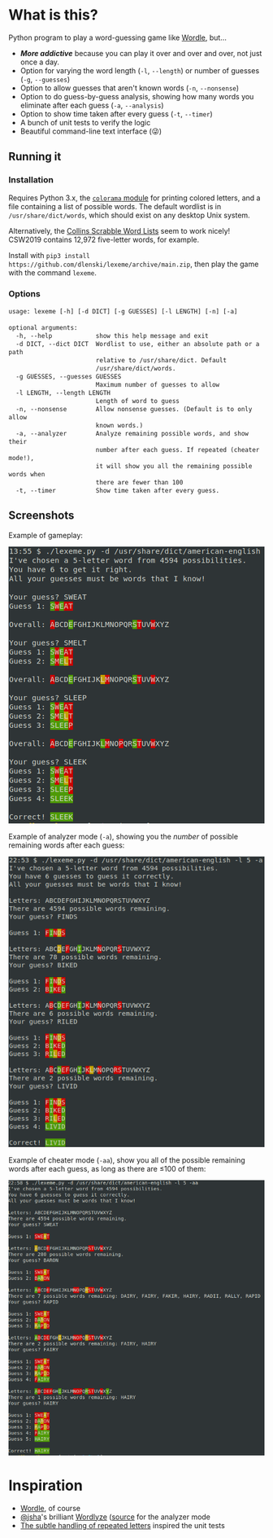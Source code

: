 # What is this?

Python program to play a word-guessing game like
[Wordle](https://www.powerlanguage.co.uk/wordle), but…

- ***More addictive*** because you can play it over and over and over, not just once a day.
- Option for varying the word length (`-l`, `--length`) or number of guesses (`-g`, `--guesses`)
- Option to allow guesses that aren't known words (`-n`, `--nonsense`)
- Option to do guess-by-guess analysis, showing how many words you eliminate after each guess (`-a`, `--analysis`)
- Option to show time taken after every guess (`-t`, `--timer`)
- A bunch of unit tests to verify the logic
- Beautiful command-line text interface (😜)

## Running it

### Installation

Requires Python 3.x, the [`colorama` module](https://pypi.org/project/colorama)
for printing colored letters, and a file containing a list of possible
words. The default wordlist is in `/usr/share/dict/words`, which
should exist on any desktop Unix system.

Alternatively, the [Collins Scrabble Word Lists](https://boardgames.stackexchange.com/questions/38366/latest-collins-scrabble-words-list-in-text-file)
seem to work nicely! CSW2019 contains 12,972 five-letter words, for example.

Install with `pip3 install https://github.com/dlenski/lexeme/archive/main.zip`, then play the game with the command `lexeme`.

### Options

```
usage: lexeme [-h] [-d DICT] [-g GUESSES] [-l LENGTH] [-n] [-a]

optional arguments:
  -h, --help            show this help message and exit
  -d DICT, --dict DICT  Wordlist to use, either an absolute path or a path
                        relative to /usr/share/dict. Default
                        /usr/share/dict/words.
  -g GUESSES, --guesses GUESSES
                        Maximum number of guesses to allow
  -l LENGTH, --length LENGTH
                        Length of word to guess
  -n, --nonsense        Allow nonsense guesses. (Default is to only allow
                        known words.)
  -a, --analyzer        Analyze remaining possible words, and show their
                        number after each guess. If repeated (cheater mode!),
                        it will show you all the remaining possible words when
                        there are fewer than 100
  -t, --timer           Show time taken after every guess.
```

## Screenshots

Example of gameplay:

![Example](example.png)

Example of analyzer mode (`-a`), showing you the _number_ of possible remaining words
after each guess:

![Analyzer](analyzer.png)

Example of cheater mode (`-aa`), show you all of the possible remaining words
after each guess, as long as there are ≤100 of them:

![Analyzer](cheater.png)

# Inspiration

- [Wordle](https://www.powerlanguage.co.uk/wordle), of course
- [@jsha](https://github.com/jsha)'s brilliant [Wordlyze](https://wordlyze.crud.net) ([source](https://github.com/jsha/learnrust/blob/master/wordle/src/main.rs) for the analyzer mode
- [The subtle handling of repeated letters](https://twitter.com/moxfyre/status/1477320939520020484) inspired the unit tests
